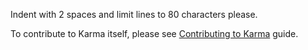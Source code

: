 Indent with 2 spaces and limit lines to 80 characters please.

To contribute to Karma itself, please see [Contributing to Karma] guide.

[Contributing to Karma]: https://github.com/karma-runner/karma/blob/master/CONTRIBUTING.md
